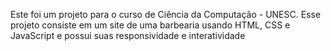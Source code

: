 Este foi um projeto para o curso de Ciência da Computação - UNESC. Esse projeto consiste em um site de uma barbearia usando HTML, CSS e JavaScript e possui suas responsividade e interatividade
